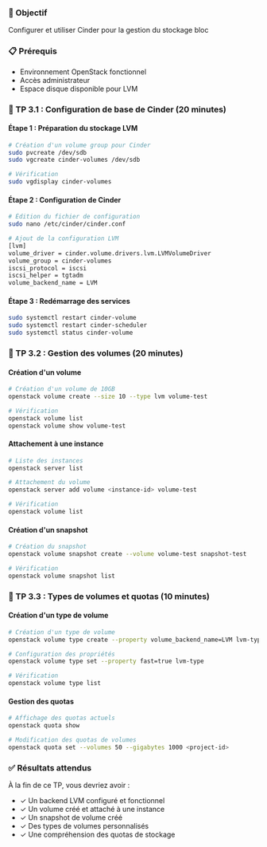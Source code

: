 ### 🎯 Objectif
Configurer et utiliser Cinder pour la gestion du stockage bloc

### 📋 Prérequis
- Environnement OpenStack fonctionnel
- Accès administrateur
- Espace disque disponible pour LVM

### 🔧 TP 3.1 : Configuration de base de Cinder (20 minutes)

#### Étape 1 : Préparation du stockage LVM

```bash
# Création d'un volume group pour Cinder
sudo pvcreate /dev/sdb
sudo vgcreate cinder-volumes /dev/sdb

# Vérification
sudo vgdisplay cinder-volumes
```

#### Étape 2 : Configuration de Cinder

```bash
# Édition du fichier de configuration
sudo nano /etc/cinder/cinder.conf

# Ajout de la configuration LVM
[lvm]
volume_driver = cinder.volume.drivers.lvm.LVMVolumeDriver
volume_group = cinder-volumes
iscsi_protocol = iscsi
iscsi_helper = tgtadm
volume_backend_name = LVM
```

#### Étape 3 : Redémarrage des services

```bash
sudo systemctl restart cinder-volume
sudo systemctl restart cinder-scheduler
sudo systemctl status cinder-volume
```

### 🔧 TP 3.2 : Gestion des volumes (20 minutes)

#### Création d'un volume

```bash
# Création d'un volume de 10GB
openstack volume create --size 10 --type lvm volume-test

# Vérification
openstack volume list
openstack volume show volume-test
```

#### Attachement à une instance

```bash
# Liste des instances
openstack server list

# Attachement du volume
openstack server add volume <instance-id> volume-test

# Vérification
openstack volume list
```

#### Création d'un snapshot

```bash
# Création du snapshot
openstack volume snapshot create --volume volume-test snapshot-test

# Vérification
openstack volume snapshot list
```

### 🔧 TP 3.3 : Types de volumes et quotas (10 minutes)

#### Création d'un type de volume

```bash
# Création d'un type de volume
openstack volume type create --property volume_backend_name=LVM lvm-type

# Configuration des propriétés
openstack volume type set --property fast=true lvm-type

# Vérification
openstack volume type list
```

#### Gestion des quotas

```bash
# Affichage des quotas actuels
openstack quota show

# Modification des quotas de volumes
openstack quota set --volumes 50 --gigabytes 1000 <project-id>
```

### ✅ Résultats attendus

À la fin de ce TP, vous devriez avoir :
- ✓ Un backend LVM configuré et fonctionnel
- ✓ Un volume créé et attaché à une instance
- ✓ Un snapshot de volume créé
- ✓ Des types de volumes personnalisés
- ✓ Une compréhension des quotas de stockage
